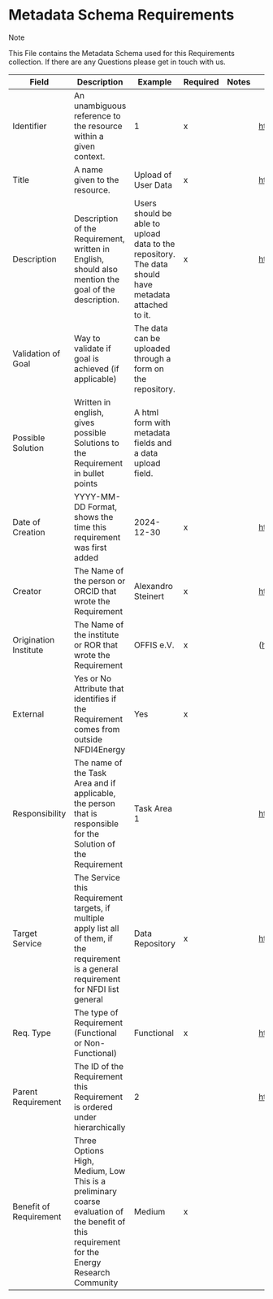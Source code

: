# Metadata Schema Requirements

>[!NOTE]
>This File contains the Metadata Schema used for this Requirements collection. If there are any Questions please get in touch with us.

| Field                   | Description                                                                                                                                 | Example                                                                                              | Required | Notes                       | DC Terms Equivalent                    |  |
|-------------------------|---------------------------------------------------------------------------------------------------------------------------------------------|------------------------------------------------------------------------------------------------------|----------|-----------------------------|-----------------------------------------|--|
| Identifier              | An unambiguous reference to the resource within a given context.                                                                            | 1                                                                                                    | x        |                             | <http://purl.org/dc/terms/identifier>     |  |
| Title                   | A name given to the resource.                                                                                                               | Upload of User Data                                                                                  | x        |                             | <http://purl.org/dc/terms/title>          |  |
| Description             | Description of the Requirement, written in English, should also mention the goal of the description.                                        | Users should be able to upload data to the repository. The data should have metadata attached to it. | x        |                             | <http://purl.org/dc/terms/description>    |  |
| Validation of Goal      | Way to validate if goal is achieved (if applicable)                                                                                         | The data can be uploaded through a form on the repository.                                           |          |                             |                                         |  |
| Possible Solution       | Written in english, gives possible Solutions to the Requirement in bullet points                                                            | A html form with metadata fields and a data upload field.                                            |          |                             |                                         |  |
| Date of Creation        | YYYY-MM-DD Format, shows the  time this requirement was first added                                                                         | 2024-12-30                                                                                           | x        |                             | http://purl.org/dc/terms/created        |  |
| Creator                 | The Name of the person or ORCID that wrote the Requirement                                                                                  | Alexandro Steinert                                                                                   | x        |                             | <http://purl.org/dc/terms/creator>        |  |
| Origination Institute   | The Name of the institute or ROR that wrote the Requirement                                                                                 | OFFIS e.V.                                                                                           | x        |                             | (<http://purl.org/dc/terms/creator> )     |  |
| External                | Yes or No Attribute that identifies if the Requirement comes from outside NFDI4Energy                                                       | Yes                                                                                                  | x        |                             |                                         |  |
| Responsibility          | The name of the Task Area and if applicable, the  person that is responsible for the Solution of the Requirement                            | Task Area 1                                                                                          |          |                             | <http://purl.org/dc/terms/contributor>    |  |
| Target Service          | The Service this Requirement targets, if multiple apply list all of them, if the requirement is a general requirement for NFDI list general | Data Repository                                                                                      | x        |                             | <http://purl.org/dc/elements/1.1/subject> |  |
| Req. Type               | The type of Requirement (Functional or Non-Functional)                                                                                      | Functional                                                                                           | x        |                             | <http://purl.org/dc/terms/type>           |  |
| Parent Requirement      | The ID of the Requirement this Requirement is ordered under hierarchically                                                                  | 2                                                                                                    |          |                             | <http://purl.org/dc/terms/requires>       |  |
| Benefit of Requirement | Three Options<br />High, Medium, Low <br />   This is a preliminary coarse evaluation of the benefit of this requirement for the Energy Research Community                                                                                     |                                                        Medium                                              |     x     | |                                         |  |

